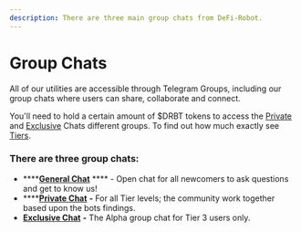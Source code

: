 ```yaml
---
description: There are three main group chats from DeFi-Robot.
---
```


# Group Chats

All of our utilities are accessible through Telegram Groups, including our group chats where users can share, collaborate and connect.

You'll need to hold a certain amount of $DRBT tokens to access the [Private](private-chat.md) and [Exclusive](exclusive-chat.md) Chats different groups. To find out how much exactly see [Tiers](../../what-is-defi-robot/defi-robot/tiers.md).

### There are three group chats:

* ****[**General Chat**](general.md) **** - Open chat for all newcomers to ask questions and get to know us!
* ****[**Private Chat**](private-chat.md) **-** For all Tier levels; the community work together based upon the bots findings.
* [**Exclusive Chat**](exclusive-chat.md) **-** The Alpha group chat for Tier 3 users only.
